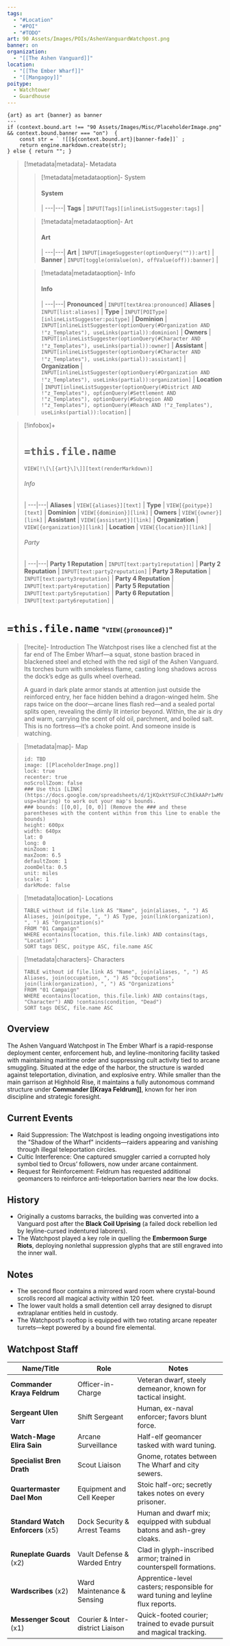 ```yaml
---
tags:
  - "#Location"
  - "#POI"
  - "#TODO"
art: 90 Assets/Images/POIs/AshenVanguardWatchpost.png
banner: on
organization:
  - "[[The Ashen Vanguard]]"
location:
  - "[[The Ember Wharf]]"
  - "[[Mangagoy]]"
poitype:
  - Watchtower
  - Guardhouse
---
```


```meta-bind-js-view 
{art} as art {banner} as banner
--- 
if (context.bound.art !== "90 Assets/Images/Misc/PlaceholderImage.png" && context.bound.banner === "on")  { 
    const str = ` ![[${context.bound.art}|banner-fade]]` ;
    return engine.markdown.create(str); 
} else { return ""; }
```

> [!metadata|metadata]- Metadata 
>> [!metadata|metadataoption]- System
>> #### System
>>  |
>> ---|---|
> **Tags** | `INPUT[Tags][inlineListSuggester:tags]` |
>
>> [!metadata|metadataoption]- Art
>> #### Art
>>  |
>> ---|---|
> **Art** | `INPUT[imageSuggester(optionQuery("")):art]` |
> **Banner** | `INPUT[toggle(onValue(on), offValue(off)):banner]` |
>
>> [!metadata|metadataoption]- Info
>> #### Info
>>  |
>> ---|---|
>> **Pronounced** |  `INPUT[textArea:pronounced]`
>> **Aliases** | `INPUT[list:aliases]` |
>> **Type** | `INPUT[POIType][inlineListSuggester:poitype]` |
>> **Dominion** | `INPUT[inlineListSuggester(optionQuery(#Organization AND !"z_Templates"), useLinks(partial)):dominion]` |
>> **Owners** | `INPUT[inlineListSuggester(optionQuery(#Character AND !"z_Templates"), useLinks(partial)):owner]` |
>> **Assistant** | `INPUT[inlineListSuggester(optionQuery(#Character AND !"z_Templates"), useLinks(partial)):assistant]` |
>> **Organization** | `INPUT[inlineListSuggester(optionQuery(#Organization AND !"z_Templates"), useLinks(partial)):organization]` |
>> **Location** | `INPUT[inlineListSuggester(optionQuery(#District AND !"z_Templates"), optionQuery(#Settlement AND !"z_Templates"), optionQuery(#Subregion AND !"z_Templates"), optionQuery(#Reach AND !"z_Templates"), useLinks(partial)):location]` |

> [!infobox]+
> # `=this.file.name`
> `VIEW[!\[\[{art}\]\]][text(renderMarkdown)]`
> ###### Info
>  |
> ---|---|
> **Aliases** | `VIEW[{aliases}][text]` |
> **Type** | `VIEW[{poitype}][text]` |
> **Dominion** | `VIEW[{dominion}][link]` |
> **Owners** | `VIEW[{owner}][link]` |
> **Assistant** | `VIEW[{assistant}][link]` |
> **Organization** | `VIEW[{organization}][link]` |
> **Location** | `VIEW[{location}][link]` |
> ###### Party
>  |
> ---|---|
> **Party 1 Reputation** | `INPUT[text:party1reputation]` |
> **Party 2 Reputation** | `INPUT[text:party2reputation]` |
> **Party 3 Reputation** | `INPUT[text:party3reputation]` |
> **Party 4 Reputation** | `INPUT[text:party4reputation]` |
> **Party 5 Reputation** | `INPUT[text:party5reputation]` |
> **Party 6 Reputation** | `INPUT[text:party6reputation]` |

# `=this.file.name` <span style="font-size: medium">"`VIEW[{pronounced}]`"</span>

> [!recite]- Introduction
> The Watchpost rises like a clenched fist at the far end of The Ember Wharf—a squat, stone bastion braced in blackened steel and etched with the red sigil of the Ashen Vanguard. Its torches burn with smokeless flame, casting long shadows across the dock’s edge as gulls wheel overhead.
> 
> A guard in dark plate armor stands at attention just outside the reinforced entry, her face hidden behind a dragon-winged helm. She raps twice on the door—arcane lines flash red—and a sealed portal splits open, revealing the dimly lit interior beyond.
> Within, the air is dry and warm, carrying the scent of old oil, parchment, and boiled salt. This is no fortress—it’s a choke point. And someone inside is watching.

> [!metadata|map]- Map
> ```leaflet
> id: TBD
> image: [[PlaceholderImage.png]]
> lock: true
> recenter: true
> noScrollZoom: false
> ### Use this [LINK](https://docs.google.com/spreadsheets/d/1jKQxktYSUFcCJhEkAAPr1wMVBTqUdpEfA5XveUXI17I/edit?usp=sharing) to work out your map's bounds.
> ### bounds: [[0,0], [0, 0]] (Remove the ### and these parentheses with the content within from this line to enable the bounds)
> height: 600px
> width: 640px
> lat: 0
> long: 0
> minZoom: 1
> maxZoom: 6.5
> defaultZoom: 1
> zoomDelta: 0.5
> unit: miles
> scale: 1
> darkMode: false
> ```

> [!metadata|location]- Locations
> ```dataview
> TABLE without id file.link AS "Name", join(aliases, ", ") AS Aliases, join(poitype, ", ") AS Type, join(link(organization), ", ") AS "Organization(s)"
> FROM "01 Campaign"
> WHERE econtains(location, this.file.link) AND contains(tags, "Location")
> SORT tags DESC, poitype ASC, file.name ASC

> [!metadata|characters]- Characters
> ```dataview
> TABLE without id file.link AS "Name", join(aliases, ", ") AS Aliases, join(occupation, ", ") AS "Occupations", join(link(organization), ", ") AS "Organizations"
> FROM "01 Campaign"
> WHERE econtains(location, this.file.link) AND contains(tags, "Character") AND !contains(condition, "Dead")
> SORT tags DESC, file.name ASC

## Overview 
The Ashen Vanguard Watchpost in The Ember Wharf is a rapid-response deployment center, enforcement hub, and leyline-monitoring facility tasked with maintaining maritime order and suppressing cult activity tied to arcane smuggling. Situated at the edge of the harbor, the structure is warded against teleportation, divination, and explosive entry. While smaller than the main garrison at Highhold Rise, it maintains a fully autonomous command structure under **Commander [[Kraya Feldrum]]**, known for her iron discipline and strategic foresight.


## Current Events
- Raid Suppression: The Watchpost is leading ongoing investigations into the "Shadow of the Wharf" incidents—raiders appearing and vanishing through illegal teleportation circles.
- Cultic Interference: One captured smuggler carried a corrupted holy symbol tied to Orcus’ followers, now under arcane containment.
- Request for Reinforcement: Feldrum has requested additional geomancers to reinforce anti-teleportation barriers near the low docks.


## History
- Originally a customs barracks, the building was converted into a Vanguard post after the **Black Coil Uprising** (a failed dock rebellion led by leyline-cursed indentured laborers).
- The Watchpost played a key role in quelling the **Embermoon Surge Riots**, deploying nonlethal suppression glyphs that are still engraved into the inner wall.


## Notes
- The second floor contains a mirrored ward room where crystal-bound scrolls record all magical activity within 120 feet.
- The lower vault holds a small detention cell array designed to disrupt extraplanar entities held in custody.
- The Watchpost’s rooftop is equipped with two rotating arcane repeater turrets—kept powered by a bound fire elemental.

## Watchpost Staff
|Name/Title|Role|Notes|
|---|---|---|
|**Commander Kraya Feldrum**|Officer-in-Charge|Veteran dwarf, steely demeanor, known for tactical insight.|
|**Sergeant Ulen Varr**|Shift Sergeant|Human, ex-naval enforcer; favors blunt force.|
|**Watch-Mage Elira Sain**|Arcane Surveillance|Half-elf geomancer tasked with ward tuning.|
|**Specialist Bren Drath**|Scout Liaison|Gnome, rotates between The Wharf and city sewers.|
|**Quartermaster Dael Mon**|Equipment and Cell Keeper|Stoic half-orc; secretly takes notes on every prisoner.|
|**Standard Watch Enforcers** (x5)|Dock Security & Arrest Teams|Human and dwarf mix; equipped with subdual batons and ash-grey cloaks.|
|**Runeplate Guards** (x2)|Vault Defense & Warded Entry|Clad in glyph-inscribed armor; trained in counterspell formations.|
|**Wardscribes** (x2)|Ward Maintenance & Sensing|Apprentice-level casters; responsible for ward tuning and leyline flux reports.|
|**Messenger Scout** (x1)|Courier & Inter-district Liaison|Quick-footed courier; trained to evade pursuit and magical tracking.|